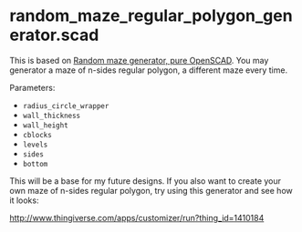 # random_maze_regular_polygon_generator.scad

This is based on [Random maze generator, pure OpenSCAD](https://www.thingiverse.com/thing:1185425). You may generator a maze of n-sides regular polygon, a different maze every time.

Parameters: 

- `radius_circle_wrapper`
- `wall_thickness`
- `wall_height`
- `cblocks`
- `levels`
- `sides`
- `bottom`

This will be a base for my future designs. If you also want to create your own maze of n-sides regular polygon, try using this generator and see how it looks:

http://www.thingiverse.com/apps/customizer/run?thing_id=1410184